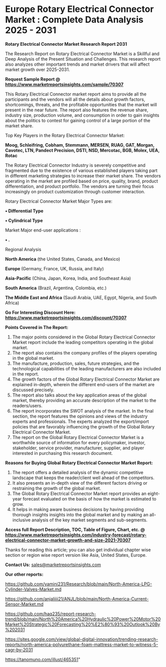  # Europe Rotary Electrical Connector Market : Complete Data Analysis 2025 - 2031

<strong>Rotary Electrical Connector Market Research Report 2031</strong>

The Research Report on Rotary Electrical Connector Market is a Skillful and Deep Analysis of the Present Situation and Challenges. This research report also analyzes other important trends and market drivers that will affect market growth over 2025-2031.

<strong>Request Sample Report @ <a href=https://www.marketreportsinsights.com/sample/70307>https://www.marketreportsinsights.com/sample/70307</a></strong>

This Rotary Electrical Connector market report aims to provide all the participants and the vendors will all the details about growth factors, shortcomings, threats, and the profitable opportunities that the market will present in the near future. The report also features the revenue share, industry size, production volume, and consumption in order to gain insights about the politics to contest for gaining control of a large portion of the market share.

Top Key Players in the Rotary Electrical Connector Market:

<strong>Moog, Schleifring, Cobham, Stemmann, MERSEN, RUAG, GAT, Morgan, Cavotec, LTN, Pandect Precision, DSTI, NSD, Mercotac, BGB, Molex, UEA, Rotac</strong>

The Rotary Electrical Connector Industry is severely competitive and fragmented due to the existence of various established players taking part in different marketing strategies to increase their market share. The vendors operating in the market are profiled based on price, quality, brand, product differentiation, and product portfolio. The vendors are turning their focus increasingly on product customization through customer interaction.

Rotary Electrical Connector Market Major Types are:

<strong>• Differential Type

• Cylindrical Type</strong>

Market Major end-user applications :

<strong>• .</strong>

Regional Analysis

</u><strong><b>North America</b></strong> (the United States, Canada, and Mexico)

<strong><b>Europe </b></strong>(Germany, France, UK, Russia, and Italy)

<strong><b>Asia-Pacific</b></strong> (China, Japan, Korea, India, and Southeast Asia)

<strong><b>South America</b></strong> (Brazil, Argentina, Colombia, etc.)

<strong><b>The Middle East and Africa</b></strong> (Saudi Arabia, UAE, Egypt, Nigeria, and South Africa)

<strong>Go For Interesting Discount Here: <a href=https://www.marketreportsinsights.com/discount/70307>https://www.marketreportsinsights.com/discount/70307</a></strong>

<strong>Points Covered in The Report:</strong>
<ol>
  <li>The major points considered in the Global Rotary Electrical Connector Market report include the leading competitors operating in the global market.</li>
  <li>The report also contains the company profiles of the players operating in the global market.</li>
  <li>The manufacture, production, sales, future strategies, and the technological capabilities of the leading manufacturers are also included in the report.</li>
  <li>The growth factors of the Global Rotary Electrical Connector Market are explained in-depth, wherein the different end-users of the market are discussed precisely.</li>
  <li>The report also talks about the key application areas of the global market, thereby providing an accurate description of the market to the readers/users.</li>
  <li>The report incorporates the SWOT analysis of the market. In the final section, the report features the opinions and views of the industry experts and professionals. The experts analyzed the export/import policies that are favorably influencing the growth of the Global Rotary Electrical Connector Market.</li>
  <li>The report on the Global Rotary Electrical Connector Market is a worthwhile source of information for every policymaker, investor, stakeholder, service provider, manufacturer, supplier, and player interested in purchasing this research document.</li>
</ol>
<strong>Reasons for Buying Global Rotary Electrical Connector Market Report:</strong>

<ol>
  <li>The report offers a detailed analysis of the dynamic competitive landscape that keeps the reader/client well ahead of the competitors.</li>
  <li>It also presents an in-depth view of the different factors driving or restraining the growth of the global market.</li>
  <li>The Global Rotary Electrical Connector Market report provides an eight-year forecast evaluated on the basis of how the market is estimated to grow.</li>
  <li>It helps in making aware business decisions by having providing thorough insights insights into the global market and by making an all-inclusive analysis of the key market segments and sub-segments.</li>
</ol>
<strong>Access full Report Description, TOC, Table of Figure, Chart, etc. @ <a href=https://www.marketreportsinsights.com/industry-forecast/rotary-electrical-connector-market-growth-and-size-2021-70307>https://www.marketreportsinsights.com/industry-forecast/rotary-electrical-connector-market-growth-and-size-2021-70307</a></strong>


Thanks for reading this article; you can also get individual chapter wise section or region wise report version like Asia, United States, Europe.

<strong>Contact Us:</strong>
sales@marketreportsinsights.com

<strong>Our other reports:</strong>

<a href=https://github.com/yamini231/Research/blob/main/North-America-LPG-Cylinder-Valves-Market.md>https://github.com/yamini231/Research/blob/main/North-America-LPG-Cylinder-Valves-Market.md</a>

<a href=https://github.com/anjaliiii21/ANJL/blob/main/North-America-Current-Sensor-Market.md>https://github.com/anjaliiii21/ANJL/blob/main/North-America-Current-Sensor-Market.md</a>

<a href=https://github.com/haq235/report-research-trend/blob/main/North%20America%20Hydraulic%20Power%20Motor%20Market%20Strategic%20Forecasting%20%E2%80%93%20Outlook%20By%202031>https://github.com/haq235/report-research-trend/blob/main/North%20America%20Hydraulic%20Power%20Motor%20Market%20Strategic%20Forecasting%20%E2%80%93%20Outlook%20By%202031</a>

<a href=https://sites.google.com/view/global-digital-innovation/trending-research-reports/north-america-polyurethane-foam-mattress-market-to-witness-5-cagr-by-2031>https://sites.google.com/view/global-digital-innovation/trending-research-reports/north-america-polyurethane-foam-mattress-market-to-witness-5-cagr-by-2031</a>

<a href=https://tanomuno.com/illust/465351>https://tanomuno.com/illust/465351</a>"
